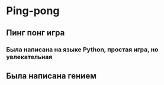 # Ping-pong
## Пинг понг игра
### Была написана на языке Python, простая игра, но увлекательная
## Была написана гением
